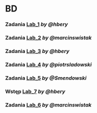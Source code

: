 # BD

### Zadania [Lab_1](http://github.com/piotrsladowski/BD/blob/main/Lab_1.md) *by @hbery*

### Zadania [Lab_2](http://github.com/piotrsladowski/BD/blob/main/Lab_2.md) *by @marcinswistak*

### Zadania [Lab_3](http://github.com/piotrsladowski/BD/blob/main/Lab_3.md) *by @hbery*

### Zadania [Lab_4](http://github.com/piotrsladowski/BD/blob/main/Lab_4.md) *by @piotrsladowski*

### Zadania [Lab_5](http://github.com/piotrsladowski/BD/blob/main/Lab_5.md) *by @Smendowski*

### Wstęp [Lab_7](http://github.com/piotrsladowski/BD/blob/main/Lab_7.md) *by @hbery*

### Zadania [Lab_6](http://github.com/piotrsladowski/BD/blob/main/Lab_6.md) *by @marcinswistak*

